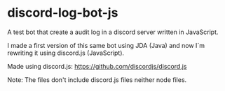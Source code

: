 # discord-log-bot-js
A test bot that create a audit log in a discord server written in JavaScript.

I made a first version of this same bot using JDA (Java) and now I´m rewriting it using discord.js (JavaScript).

Made using discord.js: https://github.com/discordjs/discord.js


Note: The files don't include discord.js files neither node files.
